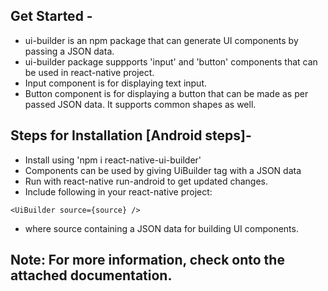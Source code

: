 ## Get Started - 
- ui-builder is an npm package that can generate UI components by passing a JSON data.
- ui-builder package suppports 'input' and 'button' components that can be used in react-native project.
- Input component is for displaying text input.
- Button component is for displaying a button that can be made as per passed JSON data. It supports common shapes as well.

## Steps for Installation [Android steps]-
- Install using 'npm i react-native-ui-builder'
- Components can be used by giving UiBuilder tag with a JSON data
- Run with react-native run-android to get updated changes.
- Include following in your react-native project:

```
<UiBuilder source={source} />
```
- where source containing a JSON data for building UI components.

## Note: For more information, check onto the attached documentation.